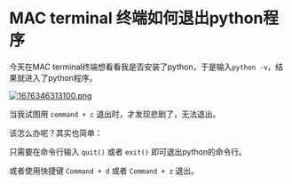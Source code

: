 # MAC terminal 终端如何退出python程序

今天在MAC terminal终端想看看我是否安装了python，于是输入`python -v`，结果就进入了python程序。

[![1676346313100.png](https://img.shejibiji.com/2023/02/14/63eb03cba1a5f.png)](https://img.shejibiji.com/2023/02/14/63eb03cba1a5f.png)

当我试图用 `command + c` 退出时，才发现悲剧了，无法退出。

该怎么办呢？其实也简单：

只需要在命令行输入 `quit()` 或者 `exit()` 即可退出python的命令行。

或者使用快捷键 `Command + d` 或者 `Command + z` 退出。